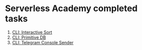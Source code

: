 # Serverless Academy completed tasks

1.  [CLI: Interactive Sort](https://github.com/backupvs/serverless-academy/tree/main/01_cli_interactive_sort)
2.  [CLI: Primitive DB](https://github.com/backupvs/serverless-academy/tree/main/02_cli_primitive_db)
3.  [CLI: Telegram Console Sender](https://github.com/backupvs/serverless-academy/tree/main/03_cli_telegram_console_sender)
